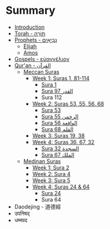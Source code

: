 # Summary

* [Introduction](README.md)
* [Torah - תּוֹרָה](torah.md)
* [Prophets - נְבִיאִים‎](prophets/README.md)
  * [Elijah](prophets/elijah.md)
  * [Amos](prophets/amos.md)
* [Gospels - εὐαγγέλιον](gospels-.md)
* [Qur'an - القرآن‎‎](quran/README.md)
  * [Meccan Suras](quran/meccan-suras.md)
    * [Week 1: Suras 1, 81-114](quran/sura-1.md)
      * [Sura 1](quran/sura-1/sura-1.md)
      * [Sura 97 القدر](quran/sura-1/sura-97.md)
      * Sura 112
    * [Week 2: Suras 53, 55, 56, 68](quran/week-2-suras-53-55-56-68.md)
      * [Sura 53](quran/sura-53.md)
      * [Sura 55 الرحمن](quran/sura-55-ar-rahman.md)
      * [Sura 56 الواقعة](quran/sura-56.md)
      * [Sura 68 القلم](quran/sura-68.md)
    * [Week 3: Suras 19, 38](quran/week-3-suras-19-38.md)
    * [Week 4: Suras 36, 67, 32](quran/week-4-suras-36-67-32.md)
      * [Sura 32 السجدة](quran/week-4-suras-36-67-32/sura-32-.md)
      * [Sura 67 الملك](quran/week-4-suras-36-67-32/sura-67-.md)
  * [Medinan Suras](quran/medinan-suras.md)
    * [Week 1: Sura 2](quran/week-1-sura-2.md)
    * [Week 2: Sura 4](quran/week-2-sura-4.md)
    * [Week 3: Sura 5](quran/week-3-sura-5.md)
    * [Week 4: Suras 24 & 64](quran/sura-24.md)
      * [Sura 24](quran/sura-24/sura-24.md)
      * Sura 64
* Daodejing - 道德經
* उपनिषद्
* धम्मपद

